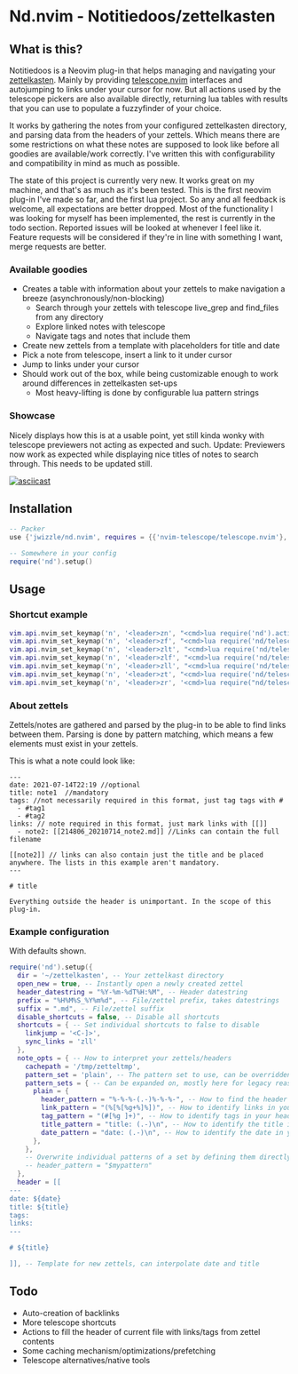 # Nd.nvim - Notitiedoos/zettelkasten

## What is this?

Notitiedoos is a Neovim plug-in that helps managing and navigating your [zettelkasten](https://zettelkasten.de/posts/overview/).
Mainly by providing [telescope.nvim](https://github.com/nvim-telescope/telescope.nvim) interfaces and autojumping to links under your cursor for now. But all actions used by the telescope pickers are also available directly, returning lua tables with results that you can use to populate a fuzzyfinder of your choice.

It works by gathering the notes from your configured zettelkasten directory, and parsing data from the headers of your zettels. Which means there are some restrictions on what these notes are supposed to look like before all goodies are available/work correctly. I've written this with configurability and compatibility in mind as much as possible.

The state of this project is currently very new. It works great on my machine, and that's as much as it's been tested. This is the first neovim plug-in I've made so far, and the first lua project. So any and all feedback is welcome, all expectations are better dropped.
Most of the functionality I was looking for myself has been implemented, the rest is currently in the todo section. Reported issues will be looked at whenever I feel like it. Feature requests will be considered if they're in line with something I want, merge requests are better.

### Available goodies

* Creates a table with information about your zettels to make navigation a breeze (asynchronously/non-blocking)
  * Search through your zettels with telescope live_grep and find_files from any directory
  * Explore linked notes with telescope
  * Navigate tags and notes that include them
* Create new zettels from a template with placeholders for title and date
* Pick a note from telescope, insert a link to it under cursor
* Jump to links under your cursor
* Should work out of the box, while being customizable enough to work around differences in zettelkasten set-ups
  * Most heavy-lifting is done by configurable lua pattern strings

### Showcase

Nicely displays how this is at a usable point, yet still kinda wonky with telescope previewers not acting as expected and such.
Update: Previewers now work as expected while displaying nice titles of notes to search through. This needs to be updated still.

[![asciicast](https://asciinema.org/a/427634.svg)](https://asciinema.org/a/427634)

## Installation

```lua
-- Packer
use {'jwizzle/nd.nvim', requires = {{'nvim-telescope/telescope.nvim'}, {'nvim-lua/popup.nvim'}, {'nvim-lua/plenary.nvim'}}}

-- Somewhere in your config
require('nd').setup()
```

## Usage

### Shortcut example

```lua
vim.api.nvim_set_keymap('n', '<leader>zn', "<cmd>lua require('nd').actions.new()<CR>", {})
vim.api.nvim_set_keymap('n', '<leader>zf', "<cmd>lua require('nd/telescope').find_notes()<CR>", {})
vim.api.nvim_set_keymap('n', '<leader>zlt', "<cmd>lua require('nd/telescope').find_links_to()<CR>", {})
vim.api.nvim_set_keymap('n', '<leader>zlf', "<cmd>lua require('nd/telescope').find_links_from()<CR>", {})
vim.api.nvim_set_keymap('n', '<leader>zll', "<cmd>lua require('nd/telescope').insert_link()<CR>", {})
vim.api.nvim_set_keymap('n', '<leader>zt', "<cmd>lua require('nd/telescope').find_tags()<CR>", {})
vim.api.nvim_set_keymap('n', '<leader>zr', '<cmd>lua require("nd/telescope").live_grep()<CR>', {})
```

### About zettels

Zettels/notes are gathered and parsed by the plug-in to be able to find links between them.
Parsing is done by pattern matching, which means a few elements must exist in your zettels.

This is what a note could look like:
```
---
date: 2021-07-14T22:19 //optional
title: note1  //mandatory
tags: //not necessarily required in this format, just tag tags with #
  - #tag1
  - #tag2
links: // note required in this format, just mark links with [[]]
  - note2: [[214806_20210714_note2.md]] //Links can contain the full filename

[[note2]] // links can also contain just the title and be placed anywhere. The lists in this example aren't mandatory.
---

# title

Everything outside the header is unimportant. In the scope of this plug-in.
```

### Example configuration

With defaults shown.

```lua
require('nd').setup({
  dir = '~/zettelkasten', -- Your zettelkast directory
  open_new = true, -- Instantly open a newly created zettel
  header_datestring = "%Y-%m-%dT%H:%M", -- Header datestring
  prefix = "%H%M%S_%Y%m%d", -- File/zettel prefix, takes datestrings
  suffix = ".md", -- File/zettel suffix
  disable_shortcuts = false, -- Disable all shortcuts
  shortcuts = { -- Set individual shortcuts to false to disable
    linkjump = '<C-]>',
    sync_links = 'zll'
  },
  note_opts = { -- How to interpret your zettels/headers
    cachepath = '/tmp/zetteltmp',
    pattern_set = 'plain', -- The pattern set to use, can be overridden individually
    pattern_sets = { -- Can be expanded on, mostly here for legacy reasons
      plain = {
        header_pattern = "%-%-%-(.-)%-%-%-", -- How to find the header in your zettel
        link_pattern = "(%[%[%g+%]%])", -- How to identify links in your header
        tag_pattern = "(#[%g ]+)", -- How to identify tags in your header
        title_pattern = "title: (.-)\n", -- How to identify the title in your header
        date_pattern = "date: (.-)\n", -- How to identify the date in your header
      },
    },
    -- Overwrite individual patterns of a set by defining them directly in note_opts
    -- header_pattern = "$mypattern"
  },
  header = [[
---
date: ${date}
title: ${title}
tags:
links:
---

# ${title}

]], -- Template for new zettels, can interpolate date and title
```

## Todo

* Auto-creation of backlinks
* More telescope shortcuts
* Actions to fill the header of current file with links/tags from zettel contents
* Some caching mechanism/optimizations/prefetching
* Telescope alternatives/native tools

